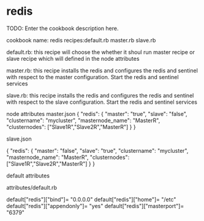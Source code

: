 # redis

TODO: Enter the cookbook description here.

cookbook name: redis
recipes:default.rb
        master.rb
        slave.rb

default.rb: this recipe will choose the whether it shoul run master recipe or slave recipe which will defined in the node attributes

master.rb: this recipe installs the redis and configures the redis and sentinel with respect to the master configuration. Start the redis and sentinel services 

slave.rb: this recipe installs the redis and configures the redis and sentinel with respect to the slave configuration. Start the redis and sentinel services

node attributes
master.json
{
  "redis": {
      "master": "true",
      "slave": "false",
      "clustername": "mycluster",
      "masternode_name": "MasterR",
      "clusternodes": ["Slave1R","Slave2R","MasterR"]
    }
}

slave.json

{
  "redis": {
      "master": "false",
      "slave": "true",
      "clustername": "mycluster",
      "masternode_name": "MasterR",
      "clusternodes": ["Slave1R","Slave2R","MasterR"]
    }
}


default attributes

attributes/default.rb

default["redis"]["bind"]= "0.0.0.0"
default["redis"]["home"]= "/etc"
default["redis"]["appendonly"]= "yes"
default["redis"]["masterport"]= "6379"


